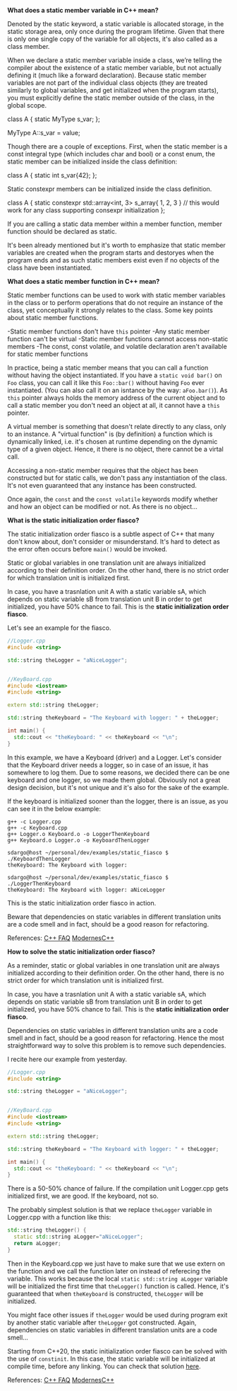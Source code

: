 **What does a static member variable in C++ mean?**

Denoted by the static keyword, a static variable is allocated storage, in the static storage area, only once during the program lifetime. Given that there is only one single copy of the variable for all objects, it's also called as a class member.

When we declare a static member variable inside a class, we’re telling the compiler about the existence of a static member variable, but not actually defining it (much like a forward declaration). Because static member variables are not part of the individual class objects (they are treated similarly to global variables, and get initialized when the program starts), you must explicitly define the static member outside of the class, in the global scope.

class A {
	static MyType s_var;
};

MyType A::s_var = value;

Though there are a couple of exceptions. First, when the static member is a const integral type (which includes char and bool) or a const enum, the static member can be initialized inside the class definition:

class A {
	static int s_var{42};
};

Static constexpr members can be initialized inside the class definition.

class A {
	static constexpr std::array<int, 3> s_array{ 1, 2, 3 } // this would work for any class supporting consexpr initialization
};

If you are calling a static data member within a member function, member function should be declared as static.

It's been already mentioned but it's worth to emphasize that static member variables are created when the program starts and destoryes when the program ends and as such static members exist even if no objects of the class have been instantiated.


**What does a static member function in C++ mean?**

Static member functions can be used to work with static member variables in the class or to perform operations that do not require an instance of the class, yet conceptually it strongly relates to the class. Some key points about static member functions.

-Static member functions don't have `this` pointer
-Any static member function can't be virtual
-Static member functions cannot access non-static members
-The const, const volatile, and volatile declaration aren't available for static member functions

In practice, being a static member means that you can call a function without having the object instantiated. If you have a `static void bar()` on `Foo` class, you can call it like this `Foo::bar()` without having `Foo` ever instantiated. (You can also call it on an isntance by the way: `aFoo.bar()`). As `this` pointer always holds the memory address of the current object and to call a static member you don't need an object at all, it cannot have a `this` pointer.

A virtual member is something that doesn't relate directly to any class, only to an instance.  A "virtual function" is (by definition) a function which is dynamically linked, i.e. it's chosen at runtime depending on the dynamic type of a given object. Hence, it there is no object, there cannot be a virtal call.

Accessing a non-static member requires that the object has been constructed but for static calls, we don't pass any instantiation of the class. It's not even guaranteed that any instance has been constructed.


Once again, the `const` and the `const volatile` keywords modify whether and how an object can be modified or not. As there is no object...

**What is the static initialization order fiasco?**

The static initialization order fiasco is a subtle aspect of C++ that many don't know about, don't consider or misunderstand. It's hard to detect as the error often occurs before `main()` would be invoked.

Static or global variables in one translation unit are always initialized according to their definition order. On the other hand, there is no strict order for which translation unit is initialized first. 

In case, you have a trasnlation unit A with a static variable sA, which depends on static variable sB from translation unit B in order to get initialized, you have 50% chance to fail. This is the **static initialization order fiasco**.

Let's see an example for the fiasco. 

```cpp
//Logger.cpp
#include <string>

std::string theLogger = "aNiceLogger";


//KeyBoard.cpp
#include <iostream>
#include <string>

extern std::string theLogger;

std::string theKeyboard = "The Keyboard with logger: " + theLogger;

int main() {
  std::cout << "theKeyboard: " << theKeyboard << "\n";
}

```

In this example, we have a Keyboard (driver) and a Logger. Let's consider that the Keyboard driver needs a logger, so in case of an issue, it has somewhere to log them. Due to some reasons, we decided there can be one keyboard and one logger, so we made them global. Obviously not a great design decision, but it's not unique and it's also for the sake of the example.

If the keyboard is initialized sooner than the logger, there is an issue, as you can see it in the below example:
```
g++ -c Logger.cpp
g++ -c Keyboard.cpp
g++ Logger.o Keyboard.o -o LoggerThenKeyboard
g++ Keyboard.o Logger.o -o KeyboardThenLogger

sdargo@host ~/personal/dev/examples/static_fiasco $ ./KeyboardThenLogger 
theKeyboard: The Keyboard with logger: 

sdargo@host ~/personal/dev/examples/static_fiasco $ ./LoggerThenKeyboard 
theKeyboard: The Keyboard with logger: aNiceLogger

```
This is the static initialization order fiasco in action.

Beware that dependencies on static variables in different translation units are a code smell and in fact, should be a good reason for refactoring. 

References:
[C++ FAQ](http://www.cs.technion.ac.il/users/yechiel/c++-faq/static-init-order.html)
[ModernesC++](https://www.modernescpp.com/index.php/c-20-static-initialization-order-fiasco)

**How to solve the static initialization order fiasco?**

As a reminder, static or global variables in one translation unit are always initialized according to their definition order. On the other hand, there is no strict order for which translation unit is initialized first. 

In case, you have a trasnlation unit A with a static variable sA, which depends on static variable sB from translation unit B in order to get initialized, you have 50% chance to fail. This is the **static initialization order fiasco**. 

Dependencies on static variables in different translation units are a code smell and in fact, should be a good reason for refactoring. Hence the most straightforward way to solve this problem is to remove such dependencies.

I recite here our example from yesterday.

```cpp
//Logger.cpp
#include <string>

std::string theLogger = "aNiceLogger";


//KeyBoard.cpp
#include <iostream>
#include <string>

extern std::string theLogger;

std::string theKeyboard = "The Keyboard with logger: " + theLogger;

int main() {
  std::cout << "theKeyboard: " << theKeyboard << "\n";
}

```

There is a 50-50% chance of failure. If the compilation unit Logger.cpp gets initialized first, we are good. If the keyboard, not so.

The probably simplest solution is that we replace `theLogger` variable in Logger.cpp with a function like this:

```cpp
std::string theLogger() {
  static std::string aLogger="aNiceLogger";
  return aLogger;
}
```

Then in the Keyboard.cpp we just have to make sure that we use extern on the function and we call the function later on instead of referecing the variable. This works because the local `static std::string aLogger` variable will be initialized the first time that `theLogger()` function is called. Hence, it's guaranteed that when `theKeyboard` is constructed, `theLogger` will be initialized.

You might face other issues if `theLogger` would be used during program exit by another static variable after `theLogger` got constructed. Again, dependencies on static variables in different translation units are a code smell...

Starting from C++20, the static initialization order fiasco can be solved with the use of `constinit`. In this case, the static variable will be initialized at compile time, before any linking. You can check that solution [here](https://www.modernescpp.com/index.php/c-20-static-initialization-order-fiasco).

References:
[C++ FAQ](http://www.cs.technion.ac.il/users/yechiel/c++-faq/static-init-order.html)
[ModernesC++](https://www.modernescpp.com/index.php/c-20-static-initialization-order-fiasco)
